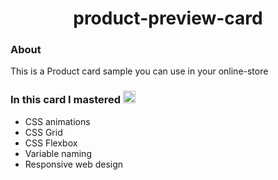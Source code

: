 <div align="center">

# product-preview-card

</div>

### About
This is a Product card sample you can use in your online-store

### In this card I mastered <img src="https://media.giphy.com/media/JIX9t2j0ZTN9S/giphy.gif" width="20">
- CSS animations
- CSS Grid
- CSS Flexbox
- Variable naming
- Responsive web design
